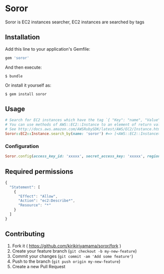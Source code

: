 # Soror

Soror is EC2 instances searcher, EC2 instances are searched by tags

## Installation

Add this line to your application's Gemfile:

```ruby
gem 'soror'
```

And then execute:

    $ bundle

Or install it yourself as:

    $ gem install soror

## Usage

```ruby
# Search for EC2 instances which have the tag `{ "Key": "name", "Value": "soror" }`
# You can use methods of AWS::EC2::Instance to an element of return value
# See http://docs.aws.amazon.com/AWSRubySDK/latest/AWS/EC2/Instance.html
Soror::EC2::Instance.search_by(name: 'soror') #=> [<AWS::EC2::Instance>, ...]
```

### Configuration

```ruby
Soror.config(access_key_id: 'xxxxx', secret_access_key: 'xxxxx', region: 'ap-northeast-1')
```

## Required permissions

```js
{
  "Statement": [
    {
      "Effect": "Allow",
      "Action": "ec2:Describe*",
      "Resource": "*"
    }
  ]
}
```

## Contributing

1. Fork it ( https://github.com/kirikiriyamama/soror/fork )
2. Create your feature branch (`git checkout -b my-new-feature`)
3. Commit your changes (`git commit -am 'Add some feature'`)
4. Push to the branch (`git push origin my-new-feature`)
5. Create a new Pull Request
